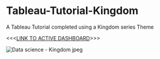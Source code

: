 # Tableau-Tutorial-Kingdom
A Tableau Tutorial completed using a Kingdom series Theme

<<<[LINK TO ACTIVE DASHBOARD](https://public.tableau.com/app/profile/henrico.pieterse/viz/Kingdom/Dashboard1?publish=yes)>>>


![Data science - Kingdom jpeg](https://github.com/HenricoPi-DataScience/Tableau-Tutorial-Kingdom/assets/110978979/ae9c1dfc-1ef8-4bb4-967a-a5350a7747f8)

